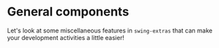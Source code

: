 # General components

Let's look at some miscellaneous features in `swing-extras` that can make your
development activities a little easier!